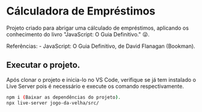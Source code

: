 # Cálculadora de Empréstimos

Projeto criado para abrigar uma cálculado de empréstimos, aplicando os conhecimento do livro "JavaScript: O Guia Definitivo." 😜.

Referências: 
    - JavaScript: O Guia Definitivo, de David Flanagan (Bookman).

## Executar o projeto.

Após clonar o projeto e inicia-lo no VS Code, verifique se já tem instalado o Live Server pois é necessário e execute os comando respectivamente.

```bash
npm i (Baixar as dependências do projeto).
npx live-server jogo-da-velha/src/
```